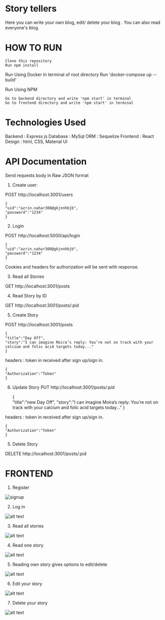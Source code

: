 # Story tellers
Here you can write your own blog, edit/ delete your blog . You can also read everyone's blog.

# HOW TO RUN
    Clone this repository
    Run npm install

Run Using Docker
    In terminal of root directory
    Run 'docker-compose up --build'

Run Using NPM

    Go to backend directory and write 'npm start' in terminal
    Go to frontend directory and write 'npm start' in terminal



# Technologies Used
   Backend : Express js
   Database : MySql
   ORM : Sequelize
   Frontend : React
   Design : html, CSS, Material UI
    

# API Documentation
Send requests body in Raw JSON format
1. Create user:

POST http://localhost:3001/users

    {
    "uid":"azrin.nahar308@gkjnnhbjb",
    "password":"1234"
    }

2. Login 

POST http://localhost:5000/api/login

    {
    "uid":"azrin.nahar308@gkjnnhbjb",
    "password":"1234"
    }

Cookies and headers for authorization will be sent with response.

3. Read all Stories

GET http://localhost:3001/posts

4. Read Story by ID

GET http://localhost:3001/posts/:pid

5. Create Story

POST http://localhost:3001/posts


    {   
    "title":"Day Off",
    "story":"I can imagine Moira’s reply: You’re not on track with your calcium and folic acid targets today..."
    }

    
headers : token in received after sign up/sign in.

    {
    "Authorization":"Token" 
    }

6. Update Story
PUT http://localhost:3001/posts/:pid


    {   
    "title":"new Day Off",
    "story":"I can imagine Moira’s reply: You’re not on track with your calcium and folic acid targets today..."
    }



headers : token in received after sign up/sign in.

    {
    "Authorization":"Token" 
    }

    
5. Delete Story

DELETE http://localhost:3001/posts/:pid

# FRONTEND

1. Register

![signup](https://user-images.githubusercontent.com/42313074/122336259-5da67e80-cf5e-11eb-817f-a84fb73a86f7.PNG)

2. Log in

![alt text](https://github.com/anika308142/blog-dockerized/tree/75df1e544aa5ebf867b1cc8159c6a82918935aea/screenshots/signin.PNG?raw=true)

3. Read all stories

![alt text](https://github.com/anika308142/blog-dockerized/tree/75df1e544aa5ebf867b1cc8159c6a82918935aea/screenshots/storyall.PNG?raw=true)

4. Read one story

![alt text](https://github.com/anika308142/blog-dockerized/tree/75df1e544aa5ebf867b1cc8159c6a82918935aea/screenshots/storyone.PNG?raw=true)

5. Reading own story gives options to edit/delete

![alt text](https://github.com/anika308142/blog-dockerized/tree/75df1e544aa5ebf867b1cc8159c6a82918935aea/screenshots/storyauth.PNG?raw=true)

6. Edit your story

![alt text](https://github.com/anika308142/blog-dockerized/tree/75df1e544aa5ebf867b1cc8159c6a82918935aea/screenshots/storyedit.PNG?raw=true)

7. Delete your story

![alt text](https://github.com/anika308142/blog-dockerized/tree/75df1e544aa5ebf867b1cc8159c6a82918935aea/screenshots/storydelete.PNG?raw=true)